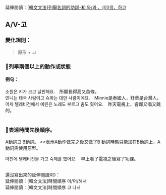 <span class="small">延伸閱讀：<a href="/blog/post/8">[韓文文法]列舉名詞的助詞-和 와/과 、(이)랑、하고</a></span>

## A/V-고

### 變化規則：
> 原形 + 고<br>

### 📌列舉兩個以上的動作或狀態

#### 例句：
소원은 키가 크<font class="highlight">고</font> 날씬해요.　所願長得高又苗條。<br>
민니는 태국 사람이<font class="highlight">고</font> 슈화는 대만 사람이에요.　Minnie是泰國人，舒華是台灣人。<br>
어제 텔레비전에서 예린은 노래도 부르<font class="highlight">고</font> 춤도 췄어요.　昨天電視上，睿鄰又唱又跳的。<br><br>

### 📌表達時間先後順序。
A動詞고 B動詞。  <<表示A動作做完之後又做了B
動詞時態只能加在B動詞上，A動詞需使用原型。

아친에 텔레비전을 가고 숙제를 했어요.　早上看了電視之後寫了功課。<br><br>

還沒寫出來的延伸閱讀XD：<br>
<span class="small">延伸閱讀：[韓文文法]時間順序 아/어/해서</span><br>
<span class="small">延伸閱讀：[韓文文法]時間順序 고 나서</span><br>
